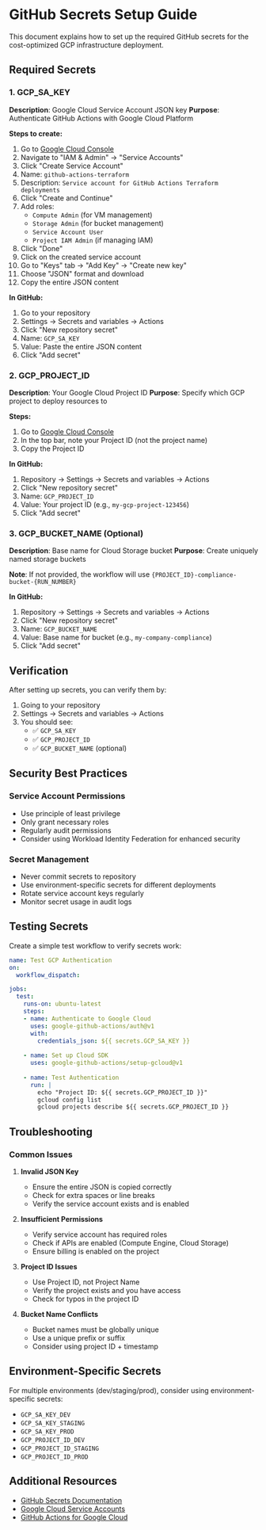 # GitHub Secrets Setup Guide

This document explains how to set up the required GitHub secrets for the cost-optimized GCP infrastructure deployment.

## Required Secrets

### 1. GCP_SA_KEY
**Description**: Google Cloud Service Account JSON key
**Purpose**: Authenticate GitHub Actions with Google Cloud Platform

**Steps to create:**
1. Go to [Google Cloud Console](https://console.cloud.google.com/)
2. Navigate to "IAM & Admin" → "Service Accounts"
3. Click "Create Service Account"
4. Name: `github-actions-terraform`
5. Description: `Service account for GitHub Actions Terraform deployments`
6. Click "Create and Continue"
7. Add roles:
   - `Compute Admin` (for VM management)
   - `Storage Admin` (for bucket management)
   - `Service Account User`
   - `Project IAM Admin` (if managing IAM)
8. Click "Done"
9. Click on the created service account
10. Go to "Keys" tab → "Add Key" → "Create new key"
11. Choose "JSON" format and download
12. Copy the entire JSON content

**In GitHub:**
1. Go to your repository
2. Settings → Secrets and variables → Actions
3. Click "New repository secret"
4. Name: `GCP_SA_KEY`
5. Value: Paste the entire JSON content
6. Click "Add secret"

### 2. GCP_PROJECT_ID
**Description**: Your Google Cloud Project ID
**Purpose**: Specify which GCP project to deploy resources to

**Steps:**
1. Go to [Google Cloud Console](https://console.cloud.google.com/)
2. In the top bar, note your Project ID (not the project name)
3. Copy the Project ID

**In GitHub:**
1. Repository → Settings → Secrets and variables → Actions
2. Click "New repository secret"
3. Name: `GCP_PROJECT_ID`
4. Value: Your project ID (e.g., `my-gcp-project-123456`)
5. Click "Add secret"

### 3. GCP_BUCKET_NAME (Optional)
**Description**: Base name for Cloud Storage bucket
**Purpose**: Create uniquely named storage buckets

**Note**: If not provided, the workflow will use `{PROJECT_ID}-compliance-bucket-{RUN_NUMBER}`

**In GitHub:**
1. Repository → Settings → Secrets and variables → Actions
2. Click "New repository secret"
3. Name: `GCP_BUCKET_NAME`
4. Value: Base name for bucket (e.g., `my-company-compliance`)
5. Click "Add secret"

## Verification

After setting up secrets, you can verify them by:

1. Going to your repository
2. Settings → Secrets and variables → Actions
3. You should see:
   - ✅ `GCP_SA_KEY`
   - ✅ `GCP_PROJECT_ID`
   - ✅ `GCP_BUCKET_NAME` (optional)

## Security Best Practices

### Service Account Permissions
- Use principle of least privilege
- Only grant necessary roles
- Regularly audit permissions
- Consider using Workload Identity Federation for enhanced security

### Secret Management
- Never commit secrets to repository
- Use environment-specific secrets for different deployments
- Rotate service account keys regularly
- Monitor secret usage in audit logs

## Testing Secrets

Create a simple test workflow to verify secrets work:

```yaml
name: Test GCP Authentication
on:
  workflow_dispatch:

jobs:
  test:
    runs-on: ubuntu-latest
    steps:
    - name: Authenticate to Google Cloud
      uses: google-github-actions/auth@v1
      with:
        credentials_json: ${{ secrets.GCP_SA_KEY }}
    
    - name: Set up Cloud SDK
      uses: google-github-actions/setup-gcloud@v1
    
    - name: Test Authentication
      run: |
        echo "Project ID: ${{ secrets.GCP_PROJECT_ID }}"
        gcloud config list
        gcloud projects describe ${{ secrets.GCP_PROJECT_ID }}
```

## Troubleshooting

### Common Issues

1. **Invalid JSON Key**
   - Ensure the entire JSON is copied correctly
   - Check for extra spaces or line breaks
   - Verify the service account exists and is enabled

2. **Insufficient Permissions**
   - Verify service account has required roles
   - Check if APIs are enabled (Compute Engine, Cloud Storage)
   - Ensure billing is enabled on the project

3. **Project ID Issues**
   - Use Project ID, not Project Name
   - Verify the project exists and you have access
   - Check for typos in the project ID

4. **Bucket Name Conflicts**
   - Bucket names must be globally unique
   - Use a unique prefix or suffix
   - Consider using project ID + timestamp

## Environment-Specific Secrets

For multiple environments (dev/staging/prod), consider using environment-specific secrets:

- `GCP_SA_KEY_DEV`
- `GCP_SA_KEY_STAGING` 
- `GCP_SA_KEY_PROD`
- `GCP_PROJECT_ID_DEV`
- `GCP_PROJECT_ID_STAGING`
- `GCP_PROJECT_ID_PROD`

## Additional Resources

- [GitHub Secrets Documentation](https://docs.github.com/en/actions/security-guides/encrypted-secrets)
- [Google Cloud Service Accounts](https://cloud.google.com/iam/docs/service-accounts)
- [GitHub Actions for Google Cloud](https://github.com/google-github-actions)